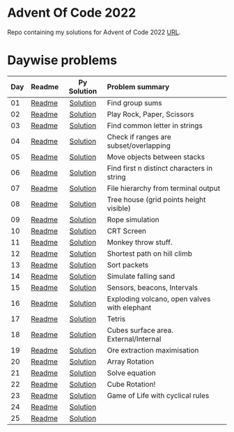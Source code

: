 # Advent Of Code 2022

Repo containing my solutions for Advent of Code 2022 [URL](https://adventofcode.com/2022). 


# Daywise problems


Day  | Readme                       | Py Solution                          | Problem summary
:--- | :-------                     | :-----------------------------------:| :---------------
01   | [Readme](./Day01/readme.md)  | [Solution](./Day01/d01_solution.R)   | Find group sums
02   | [Readme](./Day02/readme.md)  | [Solution](./Day02/d02_solution.R)   | Play Rock, Paper, Scissors
03   | [Readme](./Day03/readme.md)  | [Solution](./Day03/d03_solution.R)   | Find common letter in strings
04   | [Readme](./Day04/readme.md)  | [Solution](./Day04/d04_solution.R)   | Check if ranges are subset/overlapping
05   | [Readme](./Day05/readme.md)  | [Solution](./Day05/d05_solution.R)   | Move objects between stacks
06   | [Readme](./Day06/readme.md)  | [Solution](./Day06/d06_solution.R)   | Find first n distinct characters in string
07   | [Readme](./Day07/readme.md)  | [Solution](./Day07/d07_solution.R)   | File hierarchy from terminal output
08   | [Readme](./Day08/readme.md)  | [Solution](./Day08/d08_solution.R)   | Tree house (grid points height visible)
09   | [Readme](./Day09/readme.md)  | [Solution](./Day09/d09_solution.R)   | Rope simulation
10   | [Readme](./Day10/readme.md)  | [Solution](./Day10/d10_solution.R)   | CRT Screen 
11   | [Readme](./Day11/readme.md)  | [Solution](./Day11/d11_solution.R)   | Monkey throw stuff. 
12   | [Readme](./Day12/readme.md)  | [Solution](./Day12/d12_solution.R)   | Shortest path on hill climb
13   | [Readme](./Day13/readme.md)  | [Solution](./Day13/d13_solution.R)   | Sort packets
14   | [Readme](./Day14/readme.md)  | [Solution](./Day14/d14_solution.R)   | Simulate falling sand
15   | [Readme](./Day15/readme.md)  | [Solution](./Day15/d15_solution.R)   | Sensors, beacons, Intervals
16   | [Readme](./Day16/readme.md)  | [Solution](./Day16/d16_solution.R)   | Exploding volcano, open valves with elephant
17   | [Readme](./Day17/readme.md)  | [Solution](./Day17/d17_solution.R)   | Tetris
18   | [Readme](./Day18/readme.md)  | [Solution](./Day18/d18_solution.R)   | Cubes surface area. External/Internal
19   | [Readme](./Day19/readme.md)  | [Solution](./Day19/d19_solution.R)   | Ore extraction maximisation 
20   | [Readme](./Day20/readme.md)  | [Solution](./Day20/d20_solution.R)   | Array Rotation
21   | [Readme](./Day21/readme.md)  | [Solution](./Day21/d21_solution.R)   | Solve equation
22   | [Readme](./Day22/readme.md)  | [Solution](./Day22/d22_solution.R)   | Cube Rotation!
23   | [Readme](./Day23/readme.md)  | [Solution](./Day23/d23_solution.R)   | Game of Life with cyclical rules
24   | [Readme](./Day24/readme.md)  | [Solution](./Day24/d24_solution.R)   | 
25   | [Readme](./Day25/readme.md)  | [Solution](./Day25/d25_solution.R)   | 

